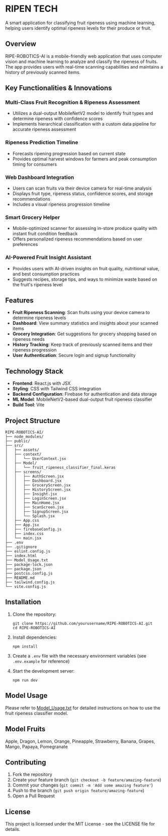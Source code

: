# RIPEN TECH

A smart application for classifying fruit ripeness using machine learning, helping users identify optimal ripeness levels for their produce or fruit.

## Overview

RIPE-ROBOTICS-AI is a mobile-friendly web application that uses computer vision and machine learning to analyze and classify the ripeness of fruits. The app provides users with real-time scanning capabilities and maintains a history of previously scanned items.

## Key Functionalities & Innovations

### Multi-Class Fruit Recognition & Ripeness Assessment
- Utilizes a dual-output MobileNetV2 model to identify fruit types and determine ripeness with confidence scores
- Implements hierarchical classification with a custom data pipeline for accurate ripeness assessment

### Ripeness Prediction Timeline
- Forecasts ripening progression based on current state
- Provides optimal harvest windows for farmers and peak consumption timing for consumers

### Web Dashboard Integration
- Users can scan fruits via their device camera for real-time analysis
- Displays fruit type, ripeness status, confidence scores, and storage recommendations
- Includes a visual ripeness progression timeline

### Smart Grocery Helper
- Mobile-optimized scanner for assessing in-store produce quality with instant fruit condition feedback
- Offers personalized ripeness recommendations based on user preferences

### AI-Powered Fruit Insight Assistant
- Provides users with AI-driven insights on fruit quality, nutritional value, and best consumption practices
- Suggests recipes, storage tips, and ways to minimize waste based on the fruit's ripeness level

## Features

- **Fruit Ripeness Scanning**: Scan fruits using your device camera to determine ripeness levels
- **Dashboard**: View summary statistics and insights about your scanned items
- **Grocery Integration**: Get suggestions for grocery shopping based on ripeness needs
- **History Tracking**: Keep track of previously scanned items and their ripeness progression
- **User Authentication**: Secure login and signup functionality

## Technology Stack

- **Frontend**: React.js with JSX
- **Styling**: CSS with Tailwind CSS integration
- **Backend Configuration**: Firebase for authentication and data storage
- **ML Model**: MobileNetV2-based dual-output fruit ripeness classifier
- **Build Tool**: Vite

## Project Structure

```
RIPE-ROBOTICS-AI/
├── node_modules/
├── public/
├── src/
│   ├── assets/
│   ├── context/
│   │   └── UserContext.jsx
│   ├── Model/
│   │   └── fruit_ripeness_classifier_final.keras
│   ├── screens/
│   │   ├── AuthScreen.jsx
│   │   ├── Dashboard.jsx
│   │   ├── GroceryScreen.jsx
│   │   ├── HistoryScreen.jsx
│   │   ├── Insight.jsx
│   │   ├── LoginScreen.jsx
│   │   ├── MainHome.jsx
│   │   ├── ScanScreen.jsx
│   │   ├── SignupScreen.jsx
│   │   └── Splash.jsx
│   ├── App.css
│   ├── App.jsx
│   ├── firebaseConfig.js
│   ├── index.css
│   └── main.jsx
├── .env
├── .gitignore
├── eslint.config.js
├── index.html
├── Model_Usage.txt
├── package-lock.json
├── package.json
├── postcss.config.js
├── README.md
├── tailwind.config.js
└── vite.config.js
```

## Installation

1. Clone the repository:
   ```
   git clone https://github.com/yourusername/RIPE-ROBOTICS-AI.git
   cd RIPE-ROBOTICS-AI
   ```

2. Install dependencies:
   ```
   npm install
   ```

3. Create a `.env` file with the necessary environment variables (see `.env.example` for reference)

4. Start the development server:
   ```
   npm run dev
   ```

## Model Usage

Please refer to [Model_Usage.txt](./Model_Usage.txt) for detailed instructions on how to use the fruit ripeness classifier model.

## Model Fruits
Apple, Dragon, Lemon, Orange, Pineapple, Strawberry, Banana, Grapes, Mango, Papaya, Pomegranate


## Contributing

1. Fork the repository
2. Create your feature branch (`git checkout -b feature/amazing-feature`)
3. Commit your changes (`git commit -m 'Add some amazing feature'`)
4. Push to the branch (`git push origin feature/amazing-feature`)
5. Open a Pull Request

## License

This project is licensed under the MIT License - see the LICENSE file for details.
